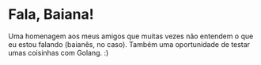 # Fala, Baiana!

Uma homenagem aos meus amigos que muitas vezes não entendem o que eu estou falando (baianês, no caso). Também uma oportunidade de testar umas coisinhas com Golang. :)
